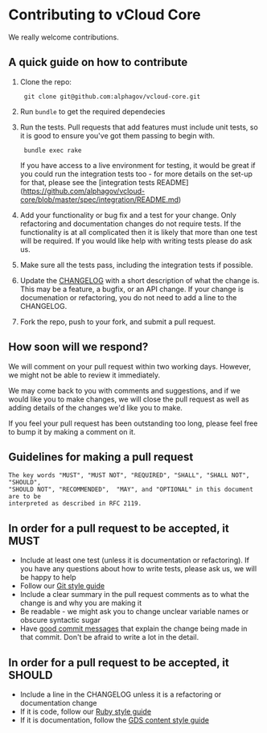 # Contributing to vCloud Core

We really welcome contributions.

## A quick guide on how to contribute

1. Clone the repo:

        git clone git@github.com:alphagov/vcloud-core.git

2. Run `bundle` to get the required dependecies

3. Run the tests. Pull requests that add features must include unit tests,
   so it is good to ensure you've got them passing to begin with.

        bundle exec rake

   If you have access to a live environment for testing, it would be great
   if you could run the integration tests too - for more details on the
   set-up for that, please see the [integration tests README]
   (https://github.com/alphagov/vcloud-core/blob/master/spec/integration/README.md)

4. Add your functionality or bug fix and a test for your change. Only refactoring and
   documentation changes do not require tests. If the functionality is at all complicated
   then it is likely that more than one test will be required. If you would like help
   with writing tests please do ask us.

5. Make sure all the tests pass, including the integration tests if possible.

6. Update the [CHANGELOG](https://github.com/alphagov/vcloud-core/blob/master/CHANGELOG.md)
   with a short description of what the change is. This may be a feature, a bugfix, or an
   API change. If your change is documenation or refactoring, you do not need to add a line
   to the CHANGELOG.

7. Fork the repo, push to your fork, and submit a pull request.

## How soon will we respond?

We will comment on your pull request within two working days. However, we might not be able to review it immediately.

We may come back to you with comments and suggestions, and if we would like you to make changes, we will close the pull request as well as adding details of the changes we'd like you to make.

If you feel your pull request has been outstanding too long, please feel free to bump it by making a comment on it.

## Guidelines for making a pull request

    The key words "MUST", "MUST NOT", "REQUIRED", "SHALL", "SHALL NOT", "SHOULD",
    "SHOULD NOT", "RECOMMENDED",  "MAY", and "OPTIONAL" in this document are to be
    interpreted as described in RFC 2119.

## In order for a pull request to be accepted, it MUST

- Include at least one test (unless it is documentation or refactoring). If you have any questions about how to write tests, please ask us, we will be happy to help
- Follow our [Git style guide](https://github.com/alphagov/styleguides/blob/master/git.md)
- Include a clear summary in the pull request comments as to what the change is and why
  you are making it
- Be readable - we might ask you to change unclear variable names or obscure syntactic sugar
- Have [good commit messages](http://robots.thoughtbot.com/5-useful-tips-for-a-better-commit-message)
  that explain the change being made in that commit. Don't be afraid to write a lot in the
  detail.

## In order for a pull request to be accepted, it SHOULD

- Include a line in the CHANGELOG unless it is a refactoring or documentation change
- If it is code, follow our [Ruby style guide](https://github.com/alphagov/styleguides/blob/master/ruby.md)
- If it is documentation, follow the [GDS content style guide](https://www.gov.uk/design-principles/style-guide/style-points)
